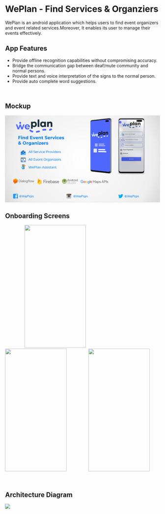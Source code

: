 # WePlan - Find Services & Organziers

WePlan is an android application which helps users to find event organizers 
and event related services.Moreover, It enables its user to manage their events 
effectively.

## App Features

- Provide offline recognition capabilities without compromising accuracy.
- Bridge the communication gap between deaf/mute community and normal persons.
- Provide text and voice interpretation of the signs to the normal person.
- Provide auto complete word suggestions.
 
 <br>
<h2> Mockup </h2>
<img src=mockup.PNG > 
<br>
<h2> Onboarding Screens </h2>

&nbsp;&nbsp;&nbsp;&nbsp;&nbsp;&nbsp;&nbsp;&nbsp;&nbsp;&nbsp;&nbsp;&nbsp;&nbsp;&nbsp;&nbsp;&nbsp;<img src=on1.jpg width="200" height="400"> &nbsp;&nbsp;&nbsp;&nbsp;&nbsp;&nbsp;&nbsp;&nbsp;&nbsp;&nbsp;&nbsp;&nbsp;&nbsp;&nbsp;&nbsp;&nbsp; <img src=on2.jpg width="200" height="400"> &nbsp;&nbsp;&nbsp;&nbsp;&nbsp;&nbsp;&nbsp;&nbsp;&nbsp;&nbsp;&nbsp;&nbsp;&nbsp;&nbsp;&nbsp;&nbsp; <img src=on3.jpg width="200" height="400"> 

<br>
<h2> Architecture Diagram </h2>

<img src=Architecture.png > 
